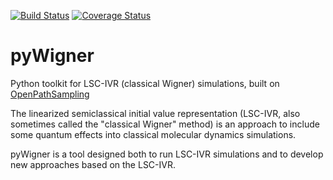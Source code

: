 [![Build Status](https://travis-ci.org/dynamiq-md/pyWigner.svg?branch=master)](https://travis-ci.org/dwhswenson/pyWigner)
[![Coverage Status](https://coveralls.io/repos/github/dynamiq-md/pyWigner/badge.svg?branch=travis)](https://coveralls.io/github/dwhswenson/pyWigner?branch=travis)

# pyWigner
Python toolkit for LSC-IVR (classical Wigner) simulations, built on
[OpenPathSampling](http://www.openpathsampling.org)

The linearized semiclassical initial value representation (LSC-IVR, also
sometimes called the "classical Wigner" method) is an approach to include
some quantum effects into classical molecular dynamics simulations.

pyWigner is a tool designed both to run LSC-IVR simulations and to develop
new approaches based on the LSC-IVR.
